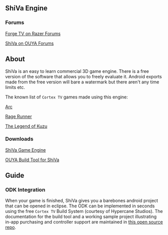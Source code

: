 ## ShiVa Engine

### Forums

[Forge TV on Razer Forums](https://insider.razerzone.com/index.php?forums/razer-forge-tv.126/)

[ShiVa on OUYA Forums](http://forums.ouya.tv/categories/shiva-on-ouya)

## About

ShiVa is an easy to learn commercial 3D game engine. There is a free version of the software that allows you to freely evaluate it. Android exports made from the free version will bare a watermark but there aren't any time limits etc.

The known list of `Cortex TV` games made using this engine:

[Arc](https://www.ouya.tv/game/Arc/)

[Rage Runner](https://www.ouya.tv/game/Rage-Runner/)

[The Legend of Kuzu](https://www.ouya.tv/game/The-Legend-of-Kuzu/)

### Downloads

[ShiVa Game Engine](http://www.shivaengine.com/download.html)

[OUYA Build Tool for ShiVa](http://www.shivaengine.com/store/tools-for-shiva/168-ouya-build-system-.html)

## Guide

### ODK Integration

When your game is finished, ShiVa gives you a barebones android project that can be opened in eclipse. The ODK can be implemented in seconds using the free `Cortex TV` Build System (courtesy of Hypercane Studios). The documentation for the build tool and a working sample project illustrating in-app purchasing and controller support are maintained in [this open source repo](https://github.com/error454/HyperOUYA).
